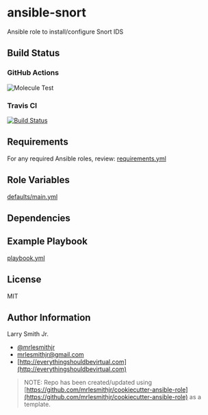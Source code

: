 # ansible-snort

Ansible role to install/configure Snort IDS

## Build Status

### GitHub Actions

![Molecule Test](https://github.com/mrlesmithjr/ansible-snort/workflows/Molecule%20Test/badge.svg)

### Travis CI

[![Build Status](https://travis-ci.org/mrlesmithjr/ansible-snort.svg?branch=master)](https://travis-ci.org/mrlesmithjr/ansible-snort)



## Requirements

For any required Ansible roles, review:
[requirements.yml](requirements.yml)

## Role Variables

[defaults/main.yml](defaults/main.yml)

## Dependencies

## Example Playbook

[playbook.yml](playbook.yml)

## License

MIT

## Author Information

Larry Smith Jr.

- [@mrlesmithjr](https://twitter.com/mrlesmithjr)
- [mrlesmithjr@gmail.com](mailto:mrlesmithjr@gmail.com)
- [http://everythingshouldbevirtual.com](http://everythingshouldbevirtual.com)

> NOTE: Repo has been created/updated using [https://github.com/mrlesmithjr/cookiecutter-ansible-role](https://github.com/mrlesmithjr/cookiecutter-ansible-role) as a template.
